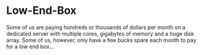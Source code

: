 # Low-End-Box
Some of us are paying hundreds or thousands of dollars per month on a dedicated server with multiple cores, gigabytes of memory and a huge disk array. Some of us, however, only have a few bucks spare each month to pay for a low end box…
